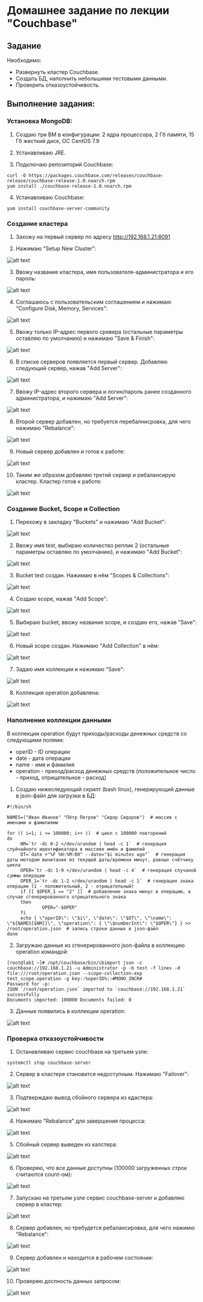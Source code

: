 # Домашнее задание по лекции "Couchbase"

## Задание

Необходимо:
- Развернуть кластер Couchbase.
- Создать БД, наполнить небольшими тестовыми данными.
- Проверить отказоустойчивость.

## Выполнение задания:

### Установка MongoDB:

1. Создаю три ВМ в конфигурации: 2 ядра процессора, 2 Гб памяти, 15 Гб жесткий диск, ОС CentOS 7.9

2. Устанавливаю JRE.

3. Подключаю репозиторий Couchbase:
```
curl -O https://packages.couchbase.com/releases/couchbase-release/couchbase-release-1.0.noarch.rpm
yum install ./couchbase-release-1.0.noarch.rpm
```

4. Устанавливаю Couchbase:
```
yum install couchbase-server-community
```


### Создание кластера

1. Захожу на первый сервер по адресу http://192.168.1.21:8091

2. Нажимаю "Setup New Cluster":

![alt text](./04_Couchbase/01.jpg)

3. Ввожу название кластера, имя пользователя-администратора и его пароль:

![alt text](./04_Couchbase/02.jpg)

4. Соглашаюсь с пользовательским соглашением и нажимаю "Configure Disk, Memory, Services":

![alt text](./04_Couchbase/03.jpg)

5. Ввожу только IP-адрес первого сревера (остальные параметры оставляю по умолчанию) и нажимаю "Save & Finish":

![alt text](./04_Couchbase/04.jpg)

6. В списке серверов появляется первый сервер. Добавляю следующий сервер, нажав "Add Server":

![alt text](./04_Couchbase/05.jpg)

7. Ввожу IP-адрес второго сервера и логин/пароль ранее созданного администратора, и нажимаю "Add Server":

![alt text](./04_Couchbase/06.jpg)

8. Второй сервер добавлен, но требуется перебалнисровка, для чего нажимаю "Rebalance":

![alt text](./04_Couchbase/07.jpg)

9. Новый сервер добавлен и готов к работе:

![alt text](./04_Couchbase/08.jpg)

10. Таким же образом добавляю третий сервер и ребалансирую кластер. Кластер готов к работе:

![alt text](./04_Couchbase/10.jpg)


### Создание Bucket, Scope и Collection

1. Перехожу в закладку "Buckets" и нажимаю "Add Bucket":

![alt text](./04_Couchbase/11.jpg)

2. Ввожу имя test, выбираю количество реплик 2 (остальные параметры оставляю по умолчанию), и нажимаю "Add Bucket":

![alt text](./04_Couchbase/12.jpg)

3. Bucket test создан. Нажимаю в нём "Scopes & Collections":

![alt text](./04_Couchbase/15.jpg)

4. Создаю scope, нажав "Add Scope":

![alt text](./04_Couchbase/16.jpg)

5. Выбираю bucket, ввожу название scope, и создаю его, нажав "Save":

![alt text](./04_Couchbase/17.jpg)

6. Новый scope создан. Нажимаю "Add Collection" в нём:

![alt text](./04_Couchbase/18.jpg)

7. Задаю имя коллекции и нажимаю "Save":

![alt text](./04_Couchbase/19.jpg)

8. Коллекция operation добавлена:

![alt text](./04_Couchbase/20.jpg)


### Наполнение коллекции данными

В коллекции operation будут приходы/расходы денежных средств со следующими полями:
* operID - ID операции
* date - дата операции
* name - имя и фамилия
* operation - приход/расход денежных средств (положительное число - приход, отрицательное - расход)

1. Создаю нижеследующий скрипт (bash linux), генерирующий данные в json-файл для загрузки в БД:
```
#!/bin/sh

NAMES=("Иван Иванов" "Пётр Петров" "Сидор Сидоров")  # массив с именами и фамилиями

for (( i=1; i <= 100000; i++ ))  # цикл с 100000 повторений
do
     NM=`tr -dc 0-2 </dev/urandom | head -c 1`  # генерация слуйчайного идентификатора в массиве имён и фамилий
     DT=`date +"%F %H:%M:00" --date="$i minutes ago"`  # генерация даты мотодом вычитания из текущей даты/времени минут, равных счётчику цикла
     OPER=`tr -dc 1-9 </dev/urandom | head -c 4`  # генерация случаной суммы операции
     OPER_1=`tr -dc 1-2 </dev/urandom | head -c 1`  # генерация знака операции (1 - положительный, 2 - отрицательный)
     if [[ $OPER_1 == "2" ]]  # добавление знака минус в операцию, в случае сгенерированного отрицательного знака
     then
             OPER="-$OPER"
     fi
     echo { \"operID\": \"$i\", \"date\": \"$DT\", \"\name\": \"${NAMES[$NM]}\", \"operation\": { \"\$numberInt\": \"$OPER\"} } >> /root/operation.json  # запись строки данных в json-файл
done
```

2. Загружаю данные из сгенерированного json-файла в коллекцию operation командой:
```
[root@lab1 ~]# /opt/couchbase/bin/cbimport json -c couchbase://192.168.1.21 -u Administrator -p -b test -f lines -d file:///root/operation.json --scope-collection-exp test_scope.operation -g key::%operID%::#MONO_INCR#
Password for -p:
JSON `/root/operation.json` imported to `couchbase://192.168.1.21` successfully
Documents imported: 100000 Documents failed: 0
```

3. Данные появились в коллекции operation:

![alt text](./04_Couchbase/21.jpg)


### Проверка отказоустойчивости

1. Останавливаю сервис couchbase на третьем узле:
```
systemctl stop couchbase-server
```

2. Сервер в кластере становится недоступным. Нажимаю "Failover":

![alt text](./04_Couchbase/22.jpg)

3. Подтверждаю вывод сбойного сервера из кдастера:

![alt text](./04_Couchbase/23.jpg)

4. Нажимаю "Rebalance" для завершения процесса:

![alt text](./04_Couchbase/24.jpg)

5. Сбойный сервер выведен из калстера:

![alt text](./04_Couchbase/25.jpg)

6. Проверяю, что все данные доступны (100000 загруженных строк считаются count-ом):

![alt text](./04_Couchbase/26.jpg)

7. Запускаю на третьем узле сервис couchbase-server и добавляю сервер в кластер:

![alt text](./04_Couchbase/27.jpg)

8. Сервер добавлен, но требудется ребалансировка, для чего нажимю "Rebalance":

![alt text](./04_Couchbase/28.jpg)

9. Сервер добавлен и находится в рабочем состоянии:

![alt text](./04_Couchbase/29.jpg)

10. Проверяю доспность данных запросом:

![alt text](./04_Couchbase/30.jpg)
